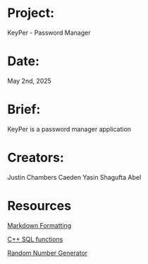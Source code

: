 # Project:     
KeyPer - Password Manager 

# Date:        
May 2nd, 2025

# Brief:       
KeyPer is a password manager application 


# Creators:    
Justin Chambers
Caeden
Yasin
Shagufta
Abel

# Resources
[Markdown Formatting](https://www.markdownguide.org/basic-syntax/) 

[C++ SQL functions](https://www.geeksforgeeks.org/sql-using-c-c-and-sqlite/) 

[Random Number Generator](https://www.w3schools.com/cpp/cpp_howto_random_number.asp) 


